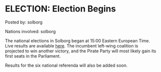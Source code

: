 # ELECTION: Election Begins

Posted by: solborg

Nations involved: solborg

The national elections in Solborg began at 15:00 Eastern European Time. Live results are available [here](https://docs.google.com/spreadsheets/d/1o_g22nJzGG8BPgiaRosZMu12ipLBmZGy1DN9VsN6Tw8/pubhtml). The incumbent left-wing coalition is projected to win another victory, and the Pirate Party will most likely gain its first seats in the Parliament.

Results for the six national referenda will also be added soon.